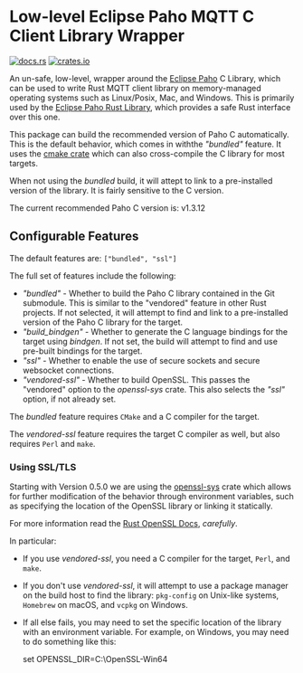 # Low-level Eclipse Paho MQTT C Client Library Wrapper

[![docs.rs](https://docs.rs/paho-mqtt-sys/badge.svg)](https://docs.rs/paho-mqtt-sys)
[![crates.io](https://img.shields.io/crates/d/paho-mqtt-sys?label=crates.io%20downloads)](https://crates.io/crates/paho-mqtt-sys)

An un-safe, low-level, wrapper around the [Eclipse Paho](http://eclipse.org/paho) C Library, which can be used to write Rust MQTT client library on memory-managed operating systems such as Linux/Posix, Mac, and Windows. This is primarily used by the [Eclipse Paho Rust Library](https://crates.io/crates/paho-mqtt), which provides a safe Rust interface over this one.

This package can build the recommended version of Paho C automatically. This is the default behavior, which comes in withthe _"bundled"_ feature. It uses the [cmake crate](https://crates.io/crates/cmake) which can also cross-compile the C library for most targets.

When not using the _bundled_ build, it will attept to link to a pre-installed version of the library. It is fairly sensitive to the C version.

The current recommended Paho C version is: v1.3.12

## Configurable Features

The default features are: `["bundled", "ssl"]`

The full set of features include the following:

- _"bundled"_ - Whether to build the Paho C library contained in the Git submodule. This is similar to the "vendored" feature in other Rust projects. If not selected, it will attempt to find and link to a pre-installed version of the Paho C library for the target.
- _"build_bindgen"_ - Whether to generate the C language bindings for the target using _bindgen_. If not set, the build will attempt to find and use pre-built bindings for the target.
- _"ssl"_ - Whether to enable the use of secure sockets and secure websocket connections.
- _"vendored-ssl"_ - Whether to build OpenSSL. This passes the "vendored" option to the _openssl-sys_ crate. This also selects the _"ssl"_ option, if not already set.

The _bundled_ feature requires `CMake` and a C compiler for the target.

The _vendored-ssl_ feature requires the target C compiler as well, but also requires `Perl` and `make`.

### Using SSL/TLS

Starting with Version 0.5.0 we are using the [openssl-sys](https://crates.io/crates/openssl-sys) crate which allows for further modification of the behavior through environment variables, such as specifying the location of the OpenSSL library or linking it statically.

For more information read the [Rust OpenSSL Docs](https://docs.rs/openssl/latest/openssl), _carefully_.

In particular:

- If you use _vendored-ssl_, you need a C compiler for the target, `Perl`, and `make`.

- If you don't use _vendored-ssl_, it will attempt to use a package manager on the build host to find the library: `pkg-config` on Unix-like systems, `Homebrew` on macOS, and `vcpkg` on Windows.

- If all else fails, you may need to set the specific location of the library with an environment variable. For example, on Windows, you may need to do something like this:

    set OPENSSL_DIR=C:\OpenSSL-Win64


